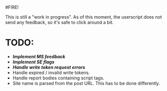 #FIRE!

This is still a "work in progress". As of this moment, the userscript does not send any feedback, so it's safe to click around a bit.

# TODO:
* ___Implement MS feedback___
* ___Implement SE flags___
* ___Handle write token request errors___
* Handle expired / invalid write tokens.
* Handle report bodies containing script tags.
* Site name is parsed from the post URL. This has to be done differently.
